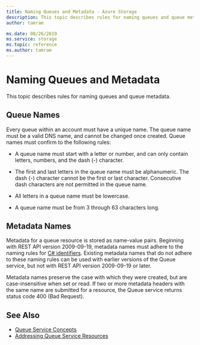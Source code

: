 ```yaml
---
title: Naming Queues and Metadata - Azure Storage
description: This topic describes rules for naming queues and queue metadata.
author: tamram

ms.date: 08/26/2019
ms.service: storage
ms.topic: reference
ms.author: tamram
---
```


# Naming Queues and Metadata

This topic describes rules for naming queues and queue metadata.  
  
## Queue Names
  
Every queue within an account must have a unique name. The queue name must be a valid DNS name, and cannot be changed once created. Queue names must confirm to the following rules:  
  
- A queue name must start with a letter or number, and can only contain letters, numbers, and the dash (-) character.  
  
- The first and last letters in the queue name must be alphanumeric. The dash (-) character cannot be the first or last character. Consecutive dash characters are not permitted in the queue name.  
  
- All letters in a queue name must be lowercase.  
  
- A queue name must be from 3 through 63 characters long.  
  
## Metadata Names
  
Metadata for a queue resource is stored as name-value pairs. Beginning with REST API version 2009-09-19, metadata names must adhere to the naming rules for [C# identifiers](https://docs.microsoft.com/dotnet/csharp/language-reference). Existing metadata names that do not adhere to these naming rules can be used with earlier versions of the Queue service, but not with REST API version 2009-09-19 or later.  
  
Metadata names preserve the case with which they were created, but are case-insensitive when set or read. If two or more metadata headers with the same name are submitted for a resource, the Queue service returns status code 400 (Bad Request).  
  
## See Also

- [Queue Service Concepts](Queue-Service-Concepts.md)   
- [Addressing Queue Service Resources](Addressing-Queue-Service-Resources.md)
